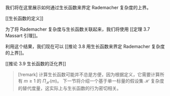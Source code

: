 我们将在这里展示如何通过生长函数来界定 Rademacher 复杂度的上界。

[[生长函数的定义]]

为了将 Rademacher 复杂度与生长函数关联起来，我们将使用 [[定理 3.7 Massart 引理]]。

利用这个结果，我们现在可以 [[推论 3.8 用生长函数来界定 Rademacher 复杂度的上界]]。

[[推论 3.9 生长函数的泛化界]]

> [!remark]
> 计算生长函数可能并不总是方便，因为根据定义，它需要计算所有 $m \geq 1$ 的 ${\Pi }_{\mathcal{H}}\left( m\right)$。
> 下一节将介绍一个基于单一标量的假设集 $\mathcal{H}$ 复杂度的替代度量，这实际上与生长函数的行为密切相关。